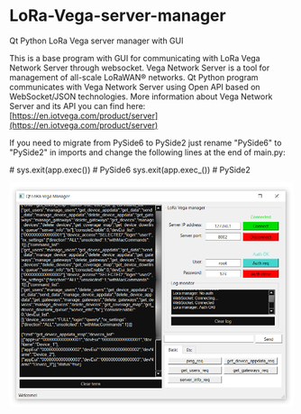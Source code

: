 # LoRa-Vega-server-manager
Qt Python LoRa Vega server manager with GUI

This is a base program with GUI for communicating with LoRa Vega Network Server through websocket.
Vega Network Server is a tool for management of all-scale LoRaWAN® networks. 
Qt Python program communicates with Vega Network Server using Open API based on WebSocket/JSON technologies.
More information about Vega Network Server and its API you can find here:
[https://en.iotvega.com/product/server](https://en.iotvega.com/product/server)

If you need to migrate from PySide6 to PySide2 just rename "PySide6" to "PySide2" in imports and change the following lines at the end of main.py:

\# sys.exit(app.exec())  # PySide6
sys.exit(app.exec_())   # PySide2


![Qt Python LoRa Vega server manager with GUI](https://github.com/avanuser/LoRa-Vega-server-manager/blob/main/lora_vega_manager.png)
